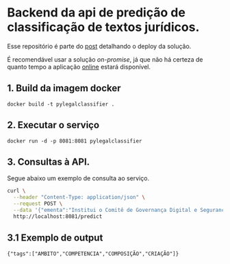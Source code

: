 # Backend da api de predição de classificação de textos jurídicos.

Esse repositório é parte do [post](https://netoferraz.github.io/o-eu-analitico/deep%20learning/nlp/data%20product/fastapi/docker/cloud/azure/2020/08/03/gov-data-product-p5.html) detalhando o deploy da solução.

É recomendável usar a solução *on-promise*, já que não há certeza de quanto tempo a aplicação [online](https://pylegalclassifier.azurewebsites.net/docs) estará disponível.

## 1. Build da imagem docker

`docker build -t pylegalclassifier .`

## 2. Executar o serviço

`docker run -d -p 8081:8081 pylegalclassifier`

## 3. Consultas à API.

Segue abaixo um exemplo de consulta ao serviço.

```bash
curl \
  --header "Content-Type: application/json" \
  --request POST \
  --data '{"ementa":"Institui o Comitê de Governança Digital e Segurança da Informação da Presidência da República."}' \
  http://localhost:8081/predict
```

## 3.1 Exemplo de output
`{"tags":["AMBITO","COMPETENCIA","COMPOSIÇÃO","CRIAÇÃO"]}`
